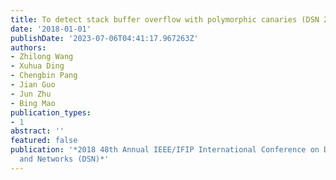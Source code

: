 ```yaml
---
title: To detect stack buffer overflow with polymorphic canaries (DSN 2018)
date: '2018-01-01'
publishDate: '2023-07-06T04:41:17.967263Z'
authors:
- Zhilong Wang
- Xuhua Ding
- Chengbin Pang
- Jian Guo
- Jun Zhu
- Bing Mao
publication_types:
- 1
abstract: ''
featured: false
publication: '*2018 48th Annual IEEE/IFIP International Conference on Dependable Systems
  and Networks (DSN)*'
---
```


